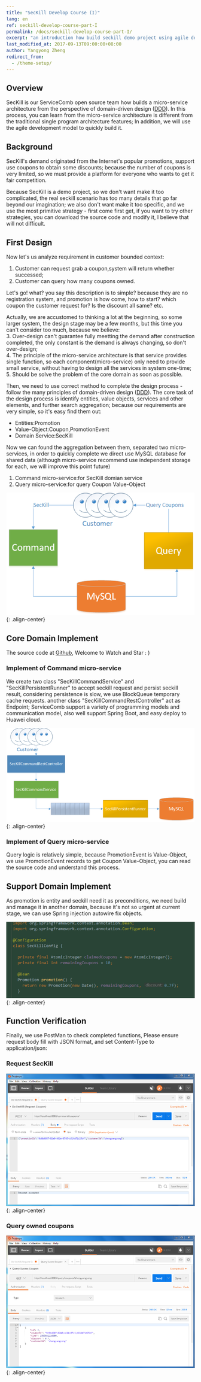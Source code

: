 ```yaml
---
title: "SecKill Develop Course (I)"
lang: en
ref: seckill-develop-course-part-I
permalink: /docs/seckill-develop-course-part-I/
excerpt: "an introduction how build seckill demo project using agile development mode step by step"
last_modified_at: 2017-09-13T09:00:00+08:00
author: Yangyong Zheng
redirect_from:
  - /theme-setup/
---
```


## Overview
  SecKill is our ServiceComb open source team how builds a micro-service architecture from the perspective of domain-driven design ([DDD](https://en.wikipedia.org/wiki/Domain-driven_design)). In this process, you can learn from the micro-service architecture is different from the traditional single program architecture features; In addition, we will use the agile development model to quickly build it.

## Background

  SecKill's demand originated from the Internet's popular promotions, support use coupons to obtain some discounts; because the number of coupons is very limited, so we must provide a platform for everyone who wants to get it fair competition. 

  Because SecKill is a demo project, so we don't want make it too complicated, the real seckill scenario has too many details that go far beyond our imagination; we also don't want make it too specific, and we use the most primitive strategy - first come first get, if you want to try other strategies, you can download the source code and modify it, I believe that will not difficult.

## First Design
  Now let's us analyze requirement in customer bounded context:  
1. Customer can request grab a coupon,system will return whether successed;  
2. Customer can query how many coupons owned.  

  Let's go! what? you say this description is to simple? because they are no registration system, and promotion is how come, how to start? which coupon the customer request for? Is the discount all same? etc.

  Actually, we are accustomed to thinking a lot at the beginning, so some larger system, the design stage may be a few months, but this time you can't consider too much, because we believe:  
3. Over-design can't guarantee fully meetting the demand after construction completed, the only constant is the demand is always changing, so don't over-design;  
4. The principle of the micro-service architecture is that service provides single function, so each component(micro-service) only need to provide small service, without having to design all the services in system one-time;  
5. Should be solve the problem of the core domain as soon as possible.

  Then, we need to use correct method to complete the design process - follow the many principles of domain-driven design ([DDD](https://en.wikipedia.org/wiki/Domain-driven_design)). The core task of the design process is identify entities, value objects, services and other elements, and further search aggregation; because our requirements are very simple, so it's easy find them out:  
*  Entities:Promotion  
*  Value-Object:Coupon,PromotionEvent  
*  Domain Service:SecKill  

  Now we can found the aggregation between them, separated two micro-services, in order to quickly complete we direct use MySQL database for shared data (although micro-service recommend use independent storage for each, we will improve this point future)  
1. Command micro-service:for SecKill domian service  
2. Query micro-service:for query Coupon Value-Object

![Fig-1 Architecture](/assets/images/seckill-develop-course-part-I-arth-en.png){: .align-center}

## Core Domain Implement
  The source code at [Github](https://github.com/ServiceComb/seckill), Welcome to Watch and Star : )
### Implement of Command micro-service
  We create two class "SecKillCommandService" and "SecKillPersistentRunner" to accept seckill request and persist seckill result, considering persistence is slow, we use BlockQueue temporary cache requests. another class "SecKillCommandRestController" act as Endpoint; ServiceComb support a variety of programming models and communication model, also well support Spring Boot, and easy deploy to Huawei cloud.

![Fig-2 Command micro-service components](/assets/images/seckill-develop-course-part-I-command-en.png){: .align-center}

### Implement of Query micro-service
  Query logic is relatively simple, because PromotionEvent is Value-Object, we use PromotionEvent records to get Coupon Value-Object, you can read the source code and understand this process.

## Support Domain Implement
  As promotion is entity and seckill need it as preconditions, we need build and manage it in another domain, because it's not so urgent at current stage, we can use Spring injection autowire fix objects.

![Fig-3 Support domain object injection](/assets/images/seckill-develop-course-part-I-spring.png){: .align-center}

## Function Verification
  Finally, we use PostMan to check completed functions, Please ensure request body fill with JSON format, and set Content-Type to application/json:

### Request SecKill

![Fig-4 Request seckill](/assets/images/seckill-develop-course-part-I-request-seckill.png){: .align-center}

### Query owned coupons

![Fig-5 Query owned coupons](/assets/images/seckill-develop-course-part-I-query-coupons.png){: .align-center}
